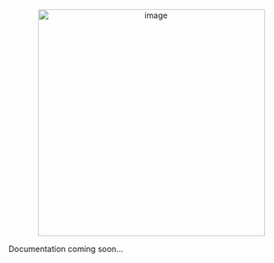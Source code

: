 <div align="center">
<img width="400" alt="image" src="https://github.com/user-attachments/assets/eb0260b0-70e5-4eaf-86b2-85ea4cf773c2" />
</div>


Documentation coming soon...
